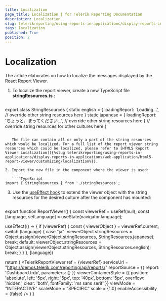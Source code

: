 ```yaml
---
title: Localization
page_title: Localization | for Telerik Reporting Documentation
description: Localization
slug: telerikreporting/using-reports-in-applications/display-reports-in-applications/web-application/react-report-viewer/customizing/localization
tags: localization
published: True
position: 2
---
```


# Localization

The article elaborates on how to localize the messages displayed by the React Report Viewer.

1. To localize the report viewer, create a new TypeScript file __stringResources.ts__ :

   ````TypeScript
export class StringResources {
    static english = {
        loadingReport: 'Loading...',
        // override other string resources here
    }
    static japanese = {
        loadingReport: 'ちょっと、まってください...',
        // override other string resources here
    }
    // override string resources for other cultures here
}
````

   The file can contain all or only a part of the string resources which would be localized. For a full list of the report viewer string resources which could be localized, please refer to [HTML5 Report Viewer Localization]({%slug telerikreporting/using-reports-in-applications/display-reports-in-applications/web-application/html5-report-viewer/customizing/localization%}).

2. Import the new file in the component where the viewer is used: 

   ````TypeScript
import { StringResources } from './stringResources';
````


3. Use the [useEffect hook](https://reactjs.org/docs/hooks-effect.html) to extend the viewer object with the string resources for the desired culture after the component has mounted: 

   ````TypeScript
export function ReportViewer() {
  const viewerRef = useRef(null);
  const [language, setLanguage] = useState(navigator.language);

  useEffect(() => {
    if (viewerRef) {
      const { viewerObject } = viewerRef.current;
      switch (language) {
        case "ja":
          viewerObject.stringResources = Object.assign(viewerObject.stringResources, StringResources.japanese);
          break;
        default:
          viewerObject.stringResources = Object.assign(viewerObject.stringResources, StringResources.english);
          break;
      }
    }
  }, [language])

  return (
    <TelerikReportViewer
      ref = {viewerRef}
      serviceUrl = "https://demos.telerik.com/reporting/api/reports/"
      reportSource = {{
        report: 'Dashboard.trdx',
        parameters: {}
      }}
      viewerContainerStyle = {{
        position: 'absolute',
        left: '5px',
        right: '5px',
        top: '40px',
        bottom: '5px',
        overflow: 'hidden',
        clear: 'both',
        fontFamily: 'ms sans serif'
      }}
      viewMode = "INTERACTIVE"
      scaleMode = "SPECIFIC"
      scale = {1.0}
      enableAccessibility = {false} />
  )
}
````

